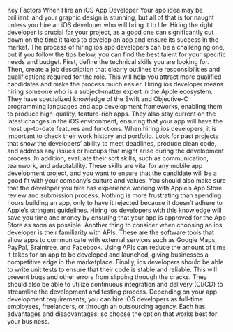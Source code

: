 Key Factors When Hire an iOS App Developer
Your app idea may be brilliant, and your graphic design is stunning, but all of that is for naught unless you hire an iOS developer who will bring it to life. Hiring the right developer is crucial for your project, as a good one can significantly cut down on the time it takes to develop an app and ensure its success in the market.
The process of hiring ios app developers can be a challenging one, but if you follow the tips below, you can find the best talent for your specific needs and budget. First, define the technical skills you are looking for. Then, create a job description that clearly outlines the responsibilities and qualifications required for the role. This will help you attract more qualified candidates and make the process much easier.
Hiring ios developer means hiring someone who is a subject-matter expert in the Apple ecosystem. They have specialized knowledge of the Swift and Objective-C programming languages and app development frameworks, enabling them to produce high-quality, feature-rich apps. They also stay current on the latest changes in the iOS environment, ensuring that your app will have the most up-to-date features and functions.
When hiring ios developers, it is important to check their work history and portfolio. Look for past projects that show the developers’ ability to meet deadlines, produce clean code, and address any issues or hiccups that might arise during the development process. In addition, evaluate their soft skills, such as communication, teamwork, and adaptability. These skills are vital for any mobile app development project, and you want to ensure that the candidate will be a good fit with your company’s culture and values.
You should also make sure that the developer you hire has experience working with Apple’s App Store review and submission process. Nothing is more frustrating than spending hours building an app, only to have it rejected because it doesn’t adhere to Apple’s stringent guidelines. Hiring ios developers with this knowledge will save you time and money by ensuring that your app is approved for the App Store as soon as possible.
Another thing to consider when choosing an ios developer is their familiarity with APIs. These are the software tools that allow apps to communicate with external services such as Google Maps, PayPal, Braintree, and Facebook. Using APIs can reduce the amount of time it takes for an app to be developed and launched, giving businesses a competitive edge in the marketplace.
Finally, ios developers should be able to write unit tests to ensure that their code is stable and reliable. This will prevent bugs and other errors from slipping through the cracks. They should also be able to utilize continuous integration and delivery (CI/CD) to streamline the development and testing process.
Depending on your app development requirements, you can hire iOS developers as full-time employees, freelancers, or through an outsourcing agency. Each has advantages and disadvantages, so choose the option that works best for your business.

